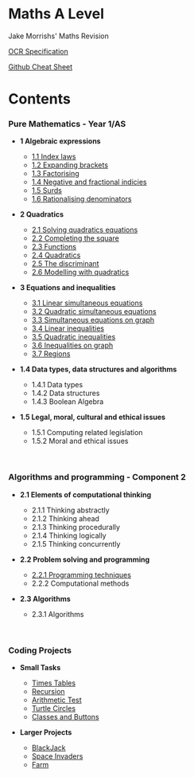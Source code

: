 # Maths A Level
Jake Morrishs' Maths Revision

[OCR Specification](https://www.ocr.org.uk/Images/170844-specification-accredited-a-level-gce-computer-science-h446.pdf)

[Github Cheat Sheet](https://guides.github.com/pdfs/markdown-cheatsheet-online.pdf)
# Contents 
### Pure Mathematics - Year 1/AS
* **1 Algebraic expressions**
  * [1.1 Index laws](https://github.com/JMorr4/Computer-Science/blob/main/Contents/Topic%201.1/1.1.1.md)
  * [1.2 Expanding brackets](https://github.com/JMorr4/Computer-Science/blob/main/Contents/Topic%201.1/1.1.2.md)
  * [1.3 Factorising](https://github.com/JMorr4/Computer-Science/blob/main/Contents/Topic%201.1/1.1.3.md)
  * [1.4 Negative and fractional indicies](https://github.com/JMorr4/Computer-Science/blob/main/Contents/Topic%201.1/1.1.3.md)
  * [1.5 Surds](https://github.com/JMorr4/Computer-Science/blob/main/Contents/Topic%201.1/1.1.3.md)
  * [1.6 Rationalising denominators](https://github.com/JMorr4/Computer-Science/blob/main/Contents/Topic%201.1/1.1.3.md)

* **2 Quadratics**
  * [2.1 Solving quadratics equations](https://github.com/JMorr4/Computer-Science/blob/main/Contents/Topic%201.2/1.2.1.md)
  * [2.2 Completing the square](https://github.com/JMorr4/Computer-Science/blob/main/Contents/Topic%201.2/1.2.1.md)
  * [2.3 Functions](https://github.com/JMorr4/Computer-Science/blob/main/Contents/Topic%201.2/1.2.1.md)
  * [2.4 Quadratics](https://github.com/JMorr4/Computer-Science/blob/main/Contents/Topic%201.2/1.2.1.md)
  * [2.5 The discriminant](https://github.com/JMorr4/Computer-Science/blob/main/Contents/Topic%201.2/1.2.1.md)
  * [2.6 Modelling with quadratics](https://github.com/JMorr4/Computer-Science/blob/main/Contents/Topic%201.2/1.2.1.md)

* **3 Equations and inequalities**
  * [3.1 Linear simultaneous equations](https://github.com/JMorr4/Computer-Science/blob/main/Contents/Topic%201.2/1.2.1.md)
  * [3.2 Quadratic simultaneous equations](https://github.com/JMorr4/Computer-Science/blob/main/Contents/1.3.2.md)
  * [3.3 Simultaneous equations on graph](https://github.com/JMorr4/Computer-Science/blob/main/Contents/Topic%201.2/1.2.1.md)
  * [3.4 Linear inequalities](https://github.com/JMorr4/Computer-Science/blob/main/Contents/Topic%201.2/1.2.1.md)
  * [3.5 Quadratic inequalities](https://github.com/JMorr4/Computer-Science/blob/main/Contents/Topic%201.2/1.2.1.md)
  * [3.6 Inequalities on graph](https://github.com/JMorr4/Computer-Science/blob/main/Contents/Topic%201.2/1.2.1.md)
  * [3.7 Regions](https://github.com/JMorr4/Computer-Science/blob/main/Contents/Topic%201.2/1.2.1.md)

* **1.4 Data types, data structures and algorithms**
  * 1.4.1 Data types
  * 1.4.2 Data structures
  * 1.4.3 Boolean Algebra

* **1.5 Legal, moral, cultural and ethical issues**
  * 1.5.1 Computing related legislation
  * 1.5.2 Moral and ethical issues

<br>

### Algorithms and programming - Component 2
* **2.1 Elements of computational thinking**
  * 2.1.1 Thinking abstractly
  * 2.1.2 Thinking ahead
  * 2.1.3 Thinking procedurally
  * 2.1.4 Thinking logically
  * 2.1.5 Thinking concurrently

* **2.2 Problem solving and programming**
  * [2.2.1 Programming techniques](https://github.com/JMorr4/Computer-Science/blob/main/Contents/Topic%202.2/2.2.1.md)
  * 2.2.2 Computational methods

* **2.3 Algorithms**
  * 2.3.1 Algorithms

<br>

### Coding Projects
* **Small Tasks**
  * [Times Tables](https://github.com/JMorr4/Computer-Science/blob/main/Contents/Python%20Projects/Times%20Tables.md)
  * [Recursion](https://github.com/JMorr4/Computer-Science/blob/main/Contents/Python%20Projects/Recursion.md)
  * [Arithmetic Test](https://github.com/JMorr4/Computer-Science/blob/main/Contents/Python%20Projects/Arithmetic%20Test.md)
  * [Turtle Circles](https://github.com/JMorr4/Computer-Science/blob/main/Contents/Python%20Projects/Turtle%20Circles.md)
  * [Classes and Buttons](https://github.com/JMorr4/Computer-Science/blob/main/Contents/Python%20Projects/Classes%20and%20Buttons.md)

* **Larger Projects**
  * [BlackJack](https://github.com/JMorr4/Computer-Science/blob/main/Contents/BlackJack%20Project/BlackJack.md)
  * [Space Invaders](https://github.com/JMorr4/Computer-Science/blob/main/Contents/Python%20Projects/Space%20Invaders.md)
  * [Farm](https://github.com/JMorr4/Computer-Science/blob/main/Contents/Python%20Projects/Farm.md)
